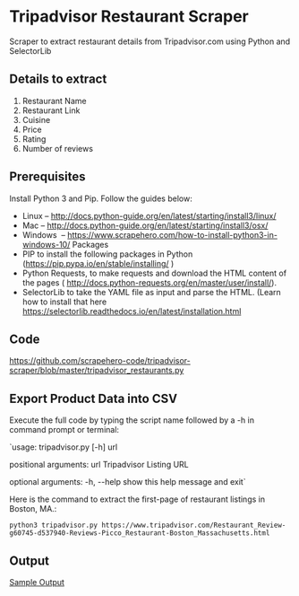# Tripadvisor Restaurant Scraper
Scraper to extract restaurant details from Tripadvisor.com using Python and SelectorLib
## Details to extract
1. Restaurant Name
2. Restaurant Link
3. Cuisine
4. Price
5. Rating
6. Number of reviews

## Prerequisites
Install Python 3 and Pip. Follow the guides below:

- Linux – http://docs.python-guide.org/en/latest/starting/install3/linux/
- Mac – http://docs.python-guide.org/en/latest/starting/install3/osx/
- Windows  – https://www.scrapehero.com/how-to-install-python3-in-windows-10/
Packages
- PIP to install the following packages in Python (https://pip.pypa.io/en/stable/installing/ )
- Python Requests, to make requests and download the HTML content of the pages ( http://docs.python-requests.org/en/master/user/install/).
- SelectorLib to take the YAML file as input and parse the HTML. (Learn how to install that here https://selectorlib.readthedocs.io/en/latest/installation.html

## Code
https://github.com/scrapehero-code/tripadvisor-scraper/blob/master/tripadvisor_restaurants.py

## Export Product Data into CSV

Execute the full code by typing the script name followed by a -h in command prompt or terminal:

`usage: tripadvisor.py [-h] url

positional arguments:
  url         Tripadvisor Listing URL

optional arguments:
  -h, --help  show this help message and exit`

Here is the command to extract the first-page of restaurant listings in Boston, MA.:

`python3 tripadvisor.py https://www.tripadvisor.com/Restaurant_Review-g60745-d537940-Reviews-Picco_Restaurant-Boston_Massachusetts.html`

## Output
[Sample Output](https://github.com/scrapehero-code/tripadvisor-scraper/blob/master/tripadvisor-restaurants.csv)
